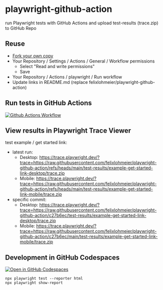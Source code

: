 # playwright-github-action

run Playwright tests with GitHub Actions and upload test-results (trace.zip) to GitHub Repo

## Reuse

* [Fork your own copy](https://github.com/felixlohmeier/playwright-github-action/fork)
* Your Repository / Settings / Actions / General / Workflow permissions
  * Select "Read and write permissions"
  * Save
* Your Repository / Actions / playwright / Run workflow
* Update links in README.md (replace felixlohmeier/playwright-github-action)

## Run tests in GitHub Actions

[![Github Actions Workflow](https://github.com/felixlohmeier/playwright-github-action/actions/workflows/playwright.yml/badge.svg)](https://github.com/felixlohmeier/playwright-github-action/actions/workflows/playwright.yml)

## View results in Playwright Trace Viewer

test example / get started link:
* latest run:
  * Desktop: https://trace.playwright.dev/?trace=https://raw.githubusercontent.com/felixlohmeier/playwright-github-action/refs/heads/main/test-results/example-get-started-link-desktop/trace.zip
  * Mobile: https://trace.playwright.dev/?trace=https://raw.githubusercontent.com/felixlohmeier/playwright-github-action/refs/heads/main/test-results/example-get-started-link-mobile/trace.zip
* specific commit:
  * Desktop: https://trace.playwright.dev/?trace=https://raw.githubusercontent.com/felixlohmeier/playwright-github-action/c27b6ec/test-results/example-get-started-link-desktop/trace.zip
  * Mobile: https://trace.playwright.dev/?trace=https://raw.githubusercontent.com/felixlohmeier/playwright-github-action/c27b6ec/main/test-results/example-get-started-link-mobile/trace.zip

## Development in GitHub Codespaces

[![Open in GitHub Codespaces](https://github.com/codespaces/badge.svg)](https://codespaces.new/felixlohmeier/playwright-github-action)

```
npx playwright test --reporter html
npx playwright show-report
```

